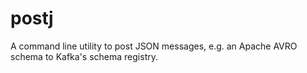 # postj
A command line utility to post JSON messages, e.g. an Apache AVRO schema to Kafka's schema registry.
